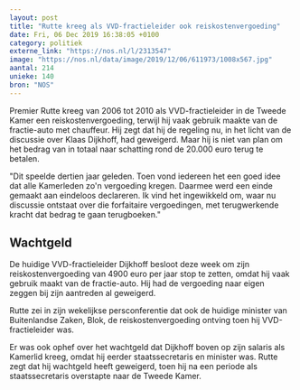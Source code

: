 ```yaml
---
layout: post
title: "Rutte kreeg als VVD-fractieleider ook reiskostenvergoeding"
date: Fri, 06 Dec 2019 16:38:05 +0100
category: politiek
externe_link: "https://nos.nl/l/2313547"
image: "https://nos.nl/data/image/2019/12/06/611973/1008x567.jpg"
aantal: 214
unieke: 140
bron: "NOS"
---
```


<p>Premier Rutte kreeg van 2006 tot 2010 als VVD-fractieleider in de Tweede Kamer een reiskostenvergoeding, terwijl hij vaak gebruik maakte van de fractie-auto met chauffeur. Hij zegt dat hij de regeling nu, in het licht van de discussie over Klaas Dijkhoff, had geweigerd. Maar hij is niet van plan om het bedrag van in totaal naar schatting rond de 20.000 euro terug te betalen.</p>
<p>"Dit speelde dertien jaar geleden. Toen vond iedereen het een goed idee dat alle Kamerleden zo'n vergoeding kregen. Daarmee werd een einde gemaakt aan eindeloos declareren. Ik vind het ingewikkeld om, waar nu discussie ontstaat over die forfaitaire vergoedingen, met terugwerkende kracht dat bedrag te gaan terugboeken."</p>
<h2>Wachtgeld</h2>
<p>De huidige VVD-fractieleider Dijkhoff besloot deze week om zijn reiskostenvergoeding van 4900 euro per jaar stop te zetten, omdat hij vaak gebruik maakt van de fractie-auto. Hij had de vergoeding naar eigen zeggen bij zijn aantreden al geweigerd.</p>
<p>Rutte zei in zijn wekelijkse persconferentie dat ook de huidige minister van Buitenlandse Zaken, Blok, de reiskostenvergoeding ontving toen hij VVD-fractieleider was.</p>
<p>Er was ook ophef over het wachtgeld dat Dijkhoff boven op zijn salaris als Kamerlid kreeg, omdat hij eerder staatssecretaris en minister was. Rutte zegt dat hij wachtgeld heeft geweigerd, toen hij na een periode als staatssecretaris overstapte naar de Tweede Kamer.</p>
